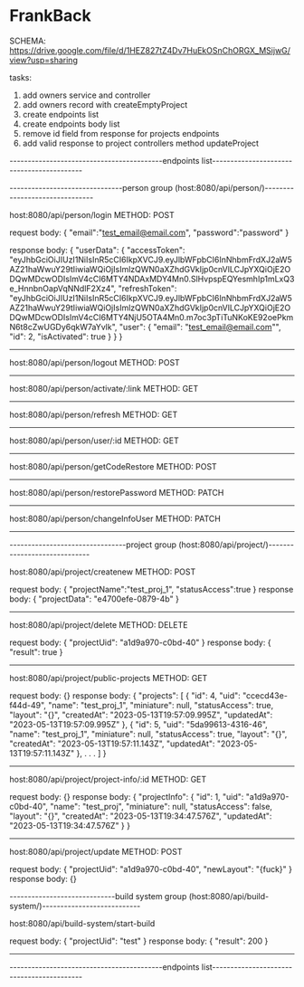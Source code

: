 # FrankBack
SCHEMA: https://drive.google.com/file/d/1HEZ827tZ4Dv7HuEkOSnChORGX_MSijwG/view?usp=sharing


tasks:
1. add owners service and controller
2. add owners record with createEmptyProject
3. create endpoints list
4. create endpoints body list
5. remove id field from response for projects endpoints
6. add valid response to project controllers method updateProject


------------------------------------------endpoints list------------------------------------------

-------------------------------person group (host:8080/api/person/)-------------------------------

host:8080/api/person/login
METHOD: POST

request body: 
{
    "email":"test_email@email.com",
    "password":"password"
}

response body:
{
    "userData": {
        "accessToken": "eyJhbGciOiJIUzI1NiIsInR5cCI6IkpXVCJ9.eyJlbWFpbCI6InNhbmFrdXJ2aW5AZ21haWwuY29tIiwiaWQiOjIsImlzQWN0aXZhdGVkIjp0cnVlLCJpYXQiOjE2ODQwMDcwODIsImV4cCI6MTY4NDAxMDY4Mn0.SlHvpspEQYesmhIp1mLxQ3e_HnnbnOapVqNNdlF2Xz4",
        "refreshToken": "eyJhbGciOiJIUzI1NiIsInR5cCI6IkpXVCJ9.eyJlbWFpbCI6InNhbmFrdXJ2aW5AZ21haWwuY29tIiwiaWQiOjIsImlzQWN0aXZhdGVkIjp0cnVlLCJpYXQiOjE2ODQwMDcwODIsImV4cCI6MTY4NjU5OTA4Mn0.m7oc3pTiTuNKoKE92oePkmN6t8cZwUGDy6qkW7aYvlk",
        "user": {
            "email": "test_email@email.com"",
            "id": 2,
            "isActivated": true
        }
    }
}

---

host:8080/api/person/logout
METHOD: POST

---

host:8080/api/person/activate/:link
METHOD: GET

---

host:8080/api/person/refresh
METHOD: GET

---

host:8080/api/person/user/:id
METHOD: GET

---

host:8080/api/person/getCodeRestore
METHOD: POST

---

host:8080/api/person/restorePassword
METHOD: PATCH

---

host:8080/api/person/changeInfoUser
METHOD: PATCH

---

--------------------------------project group (host:8080/api/project/)-----------------------------

host:8080/api/project/createnew
METHOD: POST

request body: 
{
    "projectName":"test_proj_1",
    "statusAccess":true
}
response body:
{
    "projectData": "e4700efe-0879-4b"
}

---

host:8080/api/project/delete
METHOD: DELETE

request body:
{
    "projectUid": "a1d9a970-c0bd-40"
}
response body:
{
    "result": true
}

---

host:8080/api/project/public-projects
METHOD: GET

request body:
{}
response body:
{
    "projects": [
        {
            "id": 4,
            "uid": "ccecd43e-f44d-49",
            "name": "test_proj_1",
            "miniature": null,
            "statusAccess": true,
            "layout": "{}",
            "createdAt": "2023-05-13T19:57:09.995Z",
            "updatedAt": "2023-05-13T19:57:09.995Z"
        },
        {
            "id": 5,
            "uid": "5da99613-4316-46",
            "name": "test_proj_1",
            "miniature": null,
            "statusAccess": true,
            "layout": "{}",
            "createdAt": "2023-05-13T19:57:11.143Z",
            "updatedAt": "2023-05-13T19:57:11.143Z"
        },
        .
        .
        .
    ]
}

---

host:8080/api/project/project-info/:id
METHOD: GET

request body:
{}
response body:
{
    "projectInfo": {
        "id": 1,
        "uid": "a1d9a970-c0bd-40",
        "name": "test_proj",
        "miniature": null,
        "statusAccess": false,
        "layout": "{}",
        "createdAt": "2023-05-13T19:34:47.576Z",
        "updatedAt": "2023-05-13T19:34:47.576Z"
    }
}

---

host:8080/api/project/update
METHOD: POST

request body:
{
    "projectUid": "a1d9a970-c0bd-40",
    "newLayout": "{fuck}"
}
response body:
{}


-----------------------------build system group (host:8080/api/build-system/)---------------------------

host:8080/api/build-system/start-build

request body:
{
    "projectUid": "test"
}
response body:
{
    "result": 200
}

---

------------------------------------------endpoints list------------------------------------------